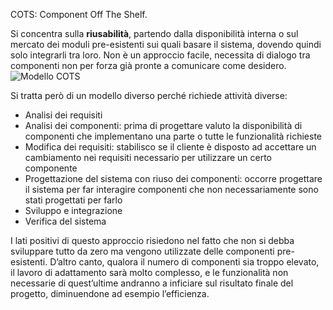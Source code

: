 COTS: Component Off The Shelf.

Si concentra sulla **riusabilità**, partendo dalla disponibilità interna o sul mercato dei moduli pre-esistenti sui quali basare il sistema, dovendo quindi solo integrarli tra loro.
Non è un approccio facile, necessita di dialogo tra componenti non per forza già pronte a comunicare come desidero.
![Modello COTS](https://marcobuster.github.io/sweng/assets/02_cots.png)

Si tratta però di un modello diverso perché richiede attività diverse:
- Analisi dei requisiti
- Analisi dei componenti: prima di progettare valuto la disponibilità di componenti che implementano una parte o tutte le funzionalità richieste
- Modifica dei requisiti: stabilisco se il cliente è disposto ad accettare un cambiamento nei requisiti necessario per utilizzare un certo componente
- Progettazione del sistema con riuso dei componenti: occorre progettare il sistema per far interagire componenti che non necessariamente sono stati progettati per farlo
- Sviluppo e integrazione
- Verifica del sistema

I lati positivi di questo approccio risiedono nel fatto che non si debba sviluppare tutto da zero ma vengono utilizzate delle componenti pre-esistenti. D’altro canto, qualora il numero di componenti sia troppo elevato, il lavoro di adattamento sarà molto complesso, e le funzionalità non necessarie di quest’ultime andranno a inficiare sul risultato finale del progetto, diminuendone ad esempio l’efficienza.